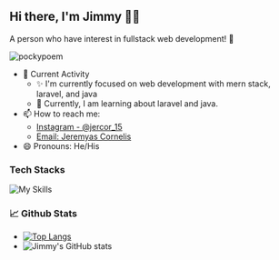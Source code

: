 ## Hi there, I'm Jimmy 👋😉
A person who have interest in fullstack web development! 🙌
<p align="left"> <img src="https://komarev.com/ghpvc/?username=pockypoem&label=Profile%20views&color=0e75b6&style=flat" alt="pockypoem" /> </p>

- 🎯 Current Activity
  - ✨ I'm currently focused on web development with mern stack, laravel, and java
  - 📝 Currently, I am learning about laravel and java.
- 📫 How to reach me:
  - [Instagram - @jercor_15](https://www.instagram.com/jeremyascornelis/)
  - [Email: Jeremyas Cornelis](mailto:jeremyasjimi9a@gmail.com)
- 😄 Pronouns: He/His

### Tech Stacks
![My Skills](https://skillicons.dev/icons?i=html,css,js,ts,react,redux,jest,vitest,php,py,flask,nodejs,express,prisma,java,postgres,mongodb,mysql,bootstrap,tailwind,nextjs,tensorflow,laravel,git,github,vite,netlify,vscode,postman,discord&theme=light)
### 📈 Github Stats
 - [![Top Langs](https://github-readme-stats.vercel.app/api/top-langs/?username=pockypoem&hide=jupyter%20notebook,html,css&layout=compact&langs_count=8)](https://github.com/anuraghazra/github-readme-stats)
 - ![Jimmy's GitHub stats](https://github-readme-stats.vercel.app/api?username=pockypoem&show_icons=true)
